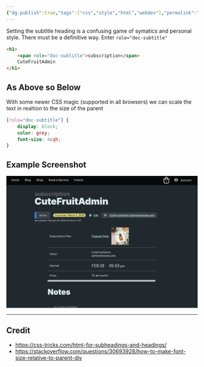 ```yaml
---
{"dg-publish":true,"tags":["css","style","html","webdev"],"permalink":"/developer/HTML/Heading with Subtitle Above or Below/","dgPassFrontmatter":true}
---
```


Setting the subtitle heading is a confusing game of symatics and personal style. There must be a definitive way. Enter `role="doc-subtitle"`

```html
<h1>
	<span role="doc-subtitle">subscription</span>
	CuteFruitAdmin
</h1>
```

## As Above so Below
With some newer CSS magic (supported in all browsers) we can scale the text in realtion to the size of the parent
```css
[role="doc-subtitle"] {
	display: block;
	color: grey;
	font-size: 4cqh;
}
```

## Example Screenshot 
![attachments/Pasted image 20250228181325.png](/img/user/attachments/Pasted%20image%2020250228181325.png)

---
## Credit
- https://css-tricks.com/html-for-subheadings-and-headings/
- https://stackoverflow.com/questions/30693928/how-to-make-font-size-relative-to-parent-div